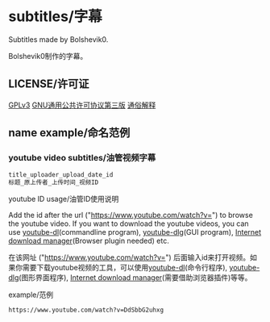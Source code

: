 # subtitles/字幕

Subtitles made by Bolshevik0.

Bolshevik0制作的字幕。

## LICENSE/许可证
[GPLv3](LICENSE)
[GNU通用公共许可协议第三版](https://jxself.org/translations/gpl-3.zh.shtml)
[通俗解释](https://www.zhihu.com/question/19568896)

## name example/命名范例

### youtube video subtitles/油管视频字幕

```html
title_uploader_upload_date_id
标题_原上传者_上传时间_视频ID
```

youtube ID usage/油管ID使用说明

Add the id after the url ("https://www.youtube.com/watch?v=") to browse the youtube video. If you want to download the youtube videos, you can use [youtube-dl](https://github.com/rg3/youtube-dl/releases)(commandline program), [youtube-dlg](https://github.com/MrS0m30n3/youtube-dl-gui/releases)(GUI program), [Internet download manager](https://www.internetdownloadmanager.com/)(Browser plugin needed) etc.

在该网址 ("https://www.youtube.com/watch?v=") 后面输入id来打开视频。如果你需要下载youtube视频的工具，可以使用[youtube-dl](https://github.com/rg3/youtube-dl/releases)(命令行程序), [youtube-dlg](https://github.com/MrS0m30n3/youtube-dl-gui/releases)(图形界面程序), [Internet download manager](https://www.internetdownloadmanager.com/)(需要借助浏览器插件)等等。

example/范例

```html
https://www.youtube.com/watch?v=DdSbbG2uhxg
```
